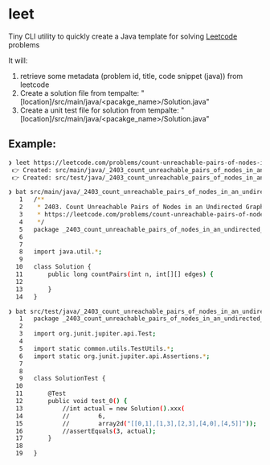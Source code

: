# leet
Tiny CLI utility to quickly create a Java template for solving [Leetcode](https://leetcode.com)  problems

It will:
1) retrieve some metadata (problem id, title, code snippet (java)) from leetcode
2) Create a solution file from tempalte: "[location]/src/main/java/<pacakge_name>/Solution.java"
3) Create a unit test file for solution from tempalte: "[location]/src/main/java/<pacakge_name>/Solution.java"

## Example:
```bash
❯ leet https://leetcode.com/problems/count-unreachable-pairs-of-nodes-in-an-undirected-graph/
 👉 Created: src/main/java/_2403_count_unreachable_pairs_of_nodes_in_an_undirected_graph/Solution.java
 👉 Created: src/test/java/_2403_count_unreachable_pairs_of_nodes_in_an_undirected_graph/SolutionTest.java

❯ bat src/main/java/_2403_count_unreachable_pairs_of_nodes_in_an_undirected_graph/Solution.java
   1   /**
   2    * 2403. Count Unreachable Pairs of Nodes in an Undirected Graph
   3    * https://leetcode.com/problems/count-unreachable-pairs-of-nodes-in-an-undirected-graph/
   4    */
   5   package _2403_count_unreachable_pairs_of_nodes_in_an_undirected_graph;
   6   
   7   
   8   import java.util.*;
   9   
  10   class Solution {
  11       public long countPairs(int n, int[][] edges) {
  12           
  13       }
  14   }

❯ bat src/test/java/_2403_count_unreachable_pairs_of_nodes_in_an_undirected_graph/SolutionTest.java
   1   package _2403_count_unreachable_pairs_of_nodes_in_an_undirected_graph;
   2   
   3   import org.junit.jupiter.api.Test;
   4   
   5   import static common.utils.TestUtils.*;
   6   import static org.junit.jupiter.api.Assertions.*;
   7   
   8   
   9   class SolutionTest {
  10   
  11       @Test
  12       public void test_0() {
  13           //int actual = new Solution().xxx(
  14           //        6,
  15           //        array2d("[[0,1],[1,3],[2,3],[4,0],[4,5]]"));
  16           //assertEquals(3, actual);
  17       }
  18   
  19   }


```